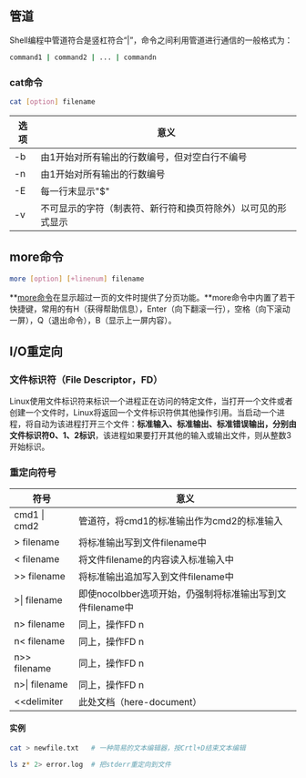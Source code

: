 ## 管道

Shell编程中管道符合是竖杠符合“|”，命令之间利用管道进行通信的一般格式为：

```sh
command1 | command2 | ... | commandn
```

### cat命令

```sh
cat [option] filename
```

| 选项 | 意义                                                         |
| ---- | ------------------------------------------------------------ |
| -b   | 由1开始对所有输出的行数编号，但对空白行不编号                |
| -n   | 由1开始对所有输出的行数编号                                  |
| -E   | 每一行末显示"$"                                              |
| -v   | 不可显示的字符（制表符、新行符和换页符除外）以可见的形式显示 |

## more命令

```sh
more [option] [+linenum] filename
```

**[more命令](https://man.linuxde.net/more)在显示超过一页的文件时提供了分页功能。**more命令中内置了若干快捷键，常用的有H（获得帮助信息），Enter（向下翻滚一行），空格（向下滚动一屏），Q（退出命令），B（显示上一屏内容）。

## I/O重定向

### 文件标识符（File Descriptor，FD）

Linux使用文件标识符来标识一个进程正在访问的特定文件，当打开一个文件或者创建一个文件时，Linux将返回一个文件标识符供其他操作引用。当启动一个进程，将自动为该进程打开三个文件：**标准输入、标准输出、标准错误输出，分别由文件标识符0、1、2标识**，该进程如果要打开其他的输入或输出文件，则从整数3开始标识。

### 重定向符号

| 符号          | 意义                                                      |
| ------------- | --------------------------------------------------------- |
| cmd1 \| cmd2  | 管道符，将cmd1的标准输出作为cmd2的标准输入                |
| \> filename   | 将标准输出写到文件filename中                              |
| < filename    | 将文件filename的内容读入标准输入中                        |
| \>\> filename | 将标准输出追加写入到文件filename中                        |
| \>\| filename | 即使nocolbber选项开始，仍强制将标准输出写到文件filename中 |
| n> filename   | 同上，操作FD n                                            |
| n< filename   | 同上，操作FD n                                            |
| n>> filename  | 同上，操作FD n                                            |
| n>\| filename | 同上，操作FD n                                            |
| <<delimiter   | 此处文档（here-document）                                 |

#### 实例

```sh
cat > newfile.txt   # 一种简易的文本编辑器，按Crtl+D结束文本编辑
```

```sh
ls z* 2> error.log  # 把stderr重定向到文件
```


